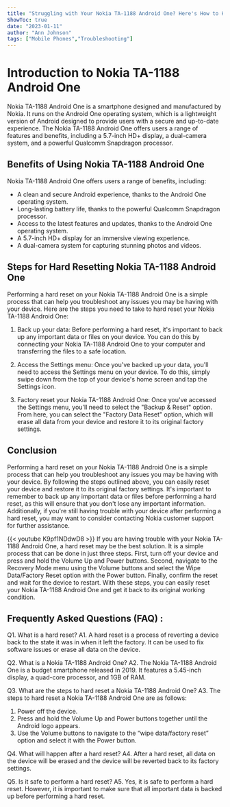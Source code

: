 ```yaml
---
title: "Struggling with Your Nokia TA-1188 Android One? Here's How to Hard Reset it in Just 3 Steps!"
ShowToc: true 
date: "2023-01-11"
author: "Ann Johnson" 
tags: ["Mobile Phones","Troubleshooting"]
---
```

# Introduction to Nokia TA-1188 Android One

Nokia TA-1188 Android One is a smartphone designed and manufactured by Nokia. It runs on the Android One operating system, which is a lightweight version of Android designed to provide users with a secure and up-to-date experience. The Nokia TA-1188 Android One offers users a range of features and benefits, including a 5.7-inch HD+ display, a dual-camera system, and a powerful Qualcomm Snapdragon processor.

## Benefits of Using Nokia TA-1188 Android One

Nokia TA-1188 Android One offers users a range of benefits, including: 

* A clean and secure Android experience, thanks to the Android One operating system. 
* Long-lasting battery life, thanks to the powerful Qualcomm Snapdragon processor. 
* Access to the latest features and updates, thanks to the Android One operating system. 
* A 5.7-inch HD+ display for an immersive viewing experience. 
* A dual-camera system for capturing stunning photos and videos.

## Steps for Hard Resetting Nokia TA-1188 Android One

Performing a hard reset on your Nokia TA-1188 Android One is a simple process that can help you troubleshoot any issues you may be having with your device. Here are the steps you need to take to hard reset your Nokia TA-1188 Android One: 

1. Back up your data: Before performing a hard reset, it's important to back up any important data or files on your device. You can do this by connecting your Nokia TA-1188 Android One to your computer and transferring the files to a safe location. 

2. Access the Settings menu: Once you've backed up your data, you'll need to access the Settings menu on your device. To do this, simply swipe down from the top of your device's home screen and tap the Settings icon. 

3. Factory reset your Nokia TA-1188 Android One: Once you've accessed the Settings menu, you'll need to select the "Backup & Reset" option. From here, you can select the "Factory Data Reset" option, which will erase all data from your device and restore it to its original factory settings. 

## Conclusion

Performing a hard reset on your Nokia TA-1188 Android One is a simple process that can help you troubleshoot any issues you may be having with your device. By following the steps outlined above, you can easily reset your device and restore it to its original factory settings. It's important to remember to back up any important data or files before performing a hard reset, as this will ensure that you don't lose any important information. Additionally, if you're still having trouble with your device after performing a hard reset, you may want to consider contacting Nokia customer support for further assistance.

{{< youtube K9pf1NDdwD8 >}} 
If you are having trouble with your Nokia TA-1188 Android One, a hard reset may be the best solution. It is a simple process that can be done in just three steps. First, turn off your device and press and hold the Volume Up and Power buttons. Second, navigate to the Recovery Mode menu using the Volume buttons and select the Wipe Data/Factory Reset option with the Power button. Finally, confirm the reset and wait for the device to restart. With these steps, you can easily reset your Nokia TA-1188 Android One and get it back to its original working condition.

## Frequently Asked Questions (FAQ) :
Q1. What is a hard reset?
A1. A hard reset is a process of reverting a device back to the state it was in when it left the factory. It can be used to fix software issues or erase all data on the device.

Q2. What is a Nokia TA-1188 Android One?
A2. The Nokia TA-1188 Android One is a budget smartphone released in 2019. It features a 5.45-inch display, a quad-core processor, and 1GB of RAM.

Q3. What are the steps to hard reset a Nokia TA-1188 Android One?
A3. The steps to hard reset a Nokia TA-1188 Android One are as follows:

1. Power off the device.
2. Press and hold the Volume Up and Power buttons together until the Android logo appears.
3. Use the Volume buttons to navigate to the “wipe data/factory reset” option and select it with the Power button.

Q4. What will happen after a hard reset?
A4. After a hard reset, all data on the device will be erased and the device will be reverted back to its factory settings.

Q5. Is it safe to perform a hard reset?
A5. Yes, it is safe to perform a hard reset. However, it is important to make sure that all important data is backed up before performing a hard reset.


